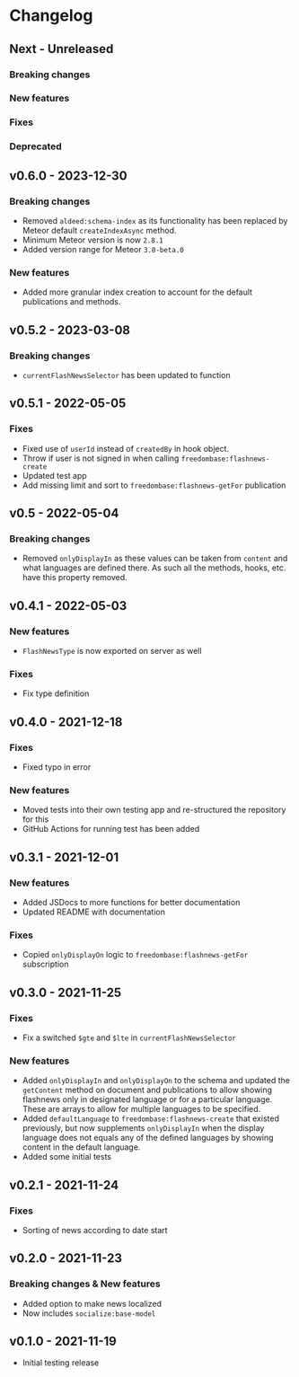 # Changelog

## Next - Unreleased

### Breaking changes

### New features

### Fixes

### Deprecated

## v0.6.0 - 2023-12-30

### Breaking changes
* Removed `aldeed:schema-index` as its functionality has been replaced by Meteor default `createIndexAsync` method.
* Minimum Meteor version is now `2.8.1`
* Added version range for Meteor `3.0-beta.0`

### New features
* Added more granular index creation to account for the default publications and methods.

## v0.5.2 - 2023-03-08

### Breaking changes
* `currentFlashNewsSelector` has been updated to function

## v0.5.1 - 2022-05-05

### Fixes

* Fixed use of `userId` instead of `createdBy` in hook object.
* Throw if user is not signed in when calling `freedombase:flashnews-create`
* Updated test app
* Add missing limit and sort to `freedombase:flashnews-getFor` publication

## v0.5 - 2022-05-04

### Breaking changes

* Removed `onlyDisplayIn` as these values can be taken from `content` and what languages are defined there. As such all the methods, hooks, etc. have this property removed.

## v0.4.1 - 2022-05-03

### New features

* `FlashNewsType` is now exported on server as well

### Fixes

* Fix type definition

## v0.4.0 - 2021-12-18

### Fixes

* Fixed typo in error

### New features

* Moved tests into their own testing app and re-structured the repository for this
* GitHub Actions for running test has been added

## v0.3.1 - 2021-12-01
### New features

* Added JSDocs to more functions for better documentation
* Updated README with documentation

### Fixes

* Copied `onlyDisplayOn` logic to `freedombase:flashnews-getFor` subscription

## v0.3.0 - 2021-11-25

### Fixes

* Fix a switched `$gte` and `$lte` in `currentFlashNewsSelector`

### New features

* Added `onlyDisplayIn` and `onlyDisplayOn` to the schema and updated the `getContent` method on document and publications to allow showing flashnews only in designated language or for a particular language. These are arrays to allow for multiple languages to be specified.
* Added `defaultLanguage` to `freedombase:flashnews-create` that existed previously, but now supplements `onlyDisplayIn` when the display language does not equals any of the defined languages by showing content in the default language.
* Added some initial tests

## v0.2.1 - 2021-11-24

### Fixes

* Sorting of news according to date start


## v0.2.0 - 2021-11-23

### Breaking changes & New features

* Added option to make news localized
* Now includes `socialize:base-model`

## v0.1.0 - 2021-11-19

* Initial testing release
